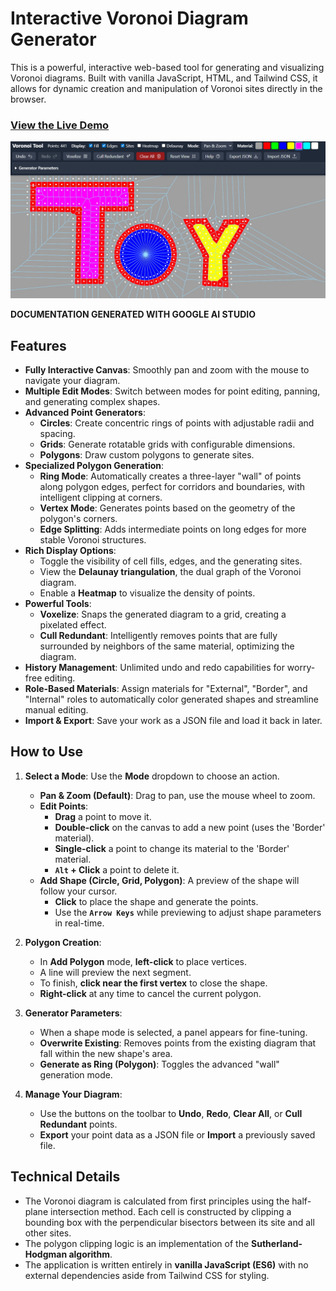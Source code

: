 # Interactive Voronoi Diagram Generator

This is a powerful, interactive web-based tool for generating and visualizing Voronoi diagrams. Built with vanilla JavaScript, HTML, and Tailwind CSS, it allows for dynamic creation and manipulation of Voronoi sites directly in the browser.

### [View the Live Demo](https://raw.githack.com/kastorp73/Voronoi-Tool/main/index.html)

![Voronoi Tool Screenshot](screenshot.jpg)

**DOCUMENTATION GENERATED WITH GOOGLE AI STUDIO**

## Features

- **Fully Interactive Canvas**: Smoothly pan and zoom with the mouse to navigate your diagram.
- **Multiple Edit Modes**: Switch between modes for point editing, panning, and generating complex shapes.
- **Advanced Point Generators**:
  - **Circles**: Create concentric rings of points with adjustable radii and spacing.
  - **Grids**: Generate rotatable grids with configurable dimensions.
  - **Polygons**: Draw custom polygons to generate sites.
- **Specialized Polygon Generation**:
  - **Ring Mode**: Automatically creates a three-layer "wall" of points along polygon edges, perfect for corridors and boundaries, with intelligent clipping at corners.
  - **Vertex Mode**: Generates points based on the geometry of the polygon's corners.
  - **Edge Splitting**: Adds intermediate points on long edges for more stable Voronoi structures.
- **Rich Display Options**:
  - Toggle the visibility of cell fills, edges, and the generating sites.
  - View the **Delaunay triangulation**, the dual graph of the Voronoi diagram.
  - Enable a **Heatmap** to visualize the density of points.
- **Powerful Tools**:
  - **Voxelize**: Snaps the generated diagram to a grid, creating a pixelated effect.
  - **Cull Redundant**: Intelligently removes points that are fully surrounded by neighbors of the same material, optimizing the diagram.
- **History Management**: Unlimited undo and redo capabilities for worry-free editing.
- **Role-Based Materials**: Assign materials for "External", "Border", and "Internal" roles to automatically color generated shapes and streamline manual editing.
- **Import & Export**: Save your work as a JSON file and load it back in later.

## How to Use

1.  **Select a Mode**: Use the **Mode** dropdown to choose an action.
    - **Pan & Zoom (Default)**: Drag to pan, use the mouse wheel to zoom.
    - **Edit Points**:
        - **Drag** a point to move it.
        - **Double-click** on the canvas to add a new point (uses the 'Border' material).
        - **Single-click** a point to change its material to the 'Border' material.
        - **`Alt` + Click** a point to delete it.
    - **Add Shape (Circle, Grid, Polygon)**: A preview of the shape will follow your cursor.
        - **Click** to place the shape and generate the points.
        - Use the **`Arrow Keys`** while previewing to adjust shape parameters in real-time.

2.  **Polygon Creation**:
    - In **Add Polygon** mode, **left-click** to place vertices.
    - A line will preview the next segment.
    - To finish, **click near the first vertex** to close the shape.
    - **Right-click** at any time to cancel the current polygon.

3.  **Generator Parameters**:
    - When a shape mode is selected, a panel appears for fine-tuning.
    - **Overwrite Existing**: Removes points from the existing diagram that fall within the new shape's area.
    - **Generate as Ring (Polygon)**: Toggles the advanced "wall" generation mode.

4.  **Manage Your Diagram**:
    - Use the buttons on the toolbar to **Undo**, **Redo**, **Clear All**, or **Cull Redundant** points.
    - **Export** your point data as a JSON file or **Import** a previously saved file.

## Technical Details

- The Voronoi diagram is calculated from first principles using the half-plane intersection method. Each cell is constructed by clipping a bounding box with the perpendicular bisectors between its site and all other sites.
- The polygon clipping logic is an implementation of the **Sutherland-Hodgman algorithm**.
- The application is written entirely in **vanilla JavaScript (ES6)** with no external dependencies aside from Tailwind CSS for styling.